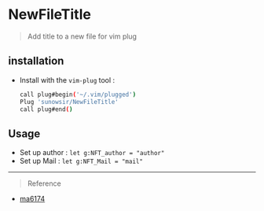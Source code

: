 # NewFileTitle

> Add title to a new file for vim plug

## installation

* Install with the `vim-plug` tool : 

  ```bash
  call plug#begin('~/.vim/plugged')
  Plug 'sunowsir/NewFileTitle'  
  call plug#end()
  ```

## Usage

* Set up author : `let g:NFT_author	= "author"`
* Set up Mail : `let g:NFT_Mail = "mail"`





---

> Reference

* [ma6174](https://github.com/ma6174/vim)